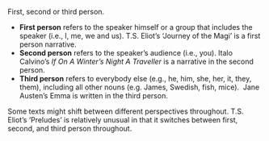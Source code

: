 First, second or third person.

-   **First person** refers to the speaker himself or a group that includes the speaker (i.e., I, me, we and us). T.S. Eliot’s ‘Journey of the Magi’ is a first person narrative.
-   **Second person** refers to the speaker’s audience (i.e., you). Italo Calvino’s _If On A Winter’s Night A Traveller_ is a narrative in the second person.
-   **Third person** refers to everybody else (e.g., he, him, she, her, it, they, them), including all other nouns (e.g. James, Swedish, fish, mice).  Jane Austen’s Emma is written in the third person.

Some texts might shift between different perspectives throughout. T.S. Eliot’s ‘Preludes’ is relatively unusual in that it switches between first, second, and third person throughout.